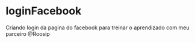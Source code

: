 # loginFacebook
Criando login da pagina do facebook para treinar o aprendizado com meu parceiro @Roosip
